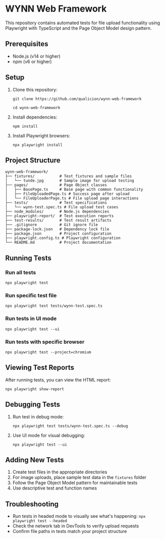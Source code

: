 # WYNN Web Framework
This repository contains automated tests for file upload functionality using Playwright with TypeScript and the Page Object Model design pattern.

## Prerequisites
- Node.js (v14 or higher)
- npm (v6 or higher)

## Setup

1. Clone this repository:
   ```
   git clone https://github.com/qualicion/wynn-web-framework
   
   cd wynn-web-framework
   ```

2. Install dependencies:
   ```
   npm install
   ```

3. Install Playwright browsers:
   ```
   npx playwright install
   ```

## Project Structure

```
wynn-web-framework/
├── fixtures/           # Test fixtures and sample files
│   └── tunde.jpg       # Sample image for upload testing
├── pages/              # Page Object classes
│   ├── BasePage.ts     # Base page with common functionality
│   ├── FileUploadedPage.ts # Success page after upload
│   └── FileUploaderPage.ts # File upload page interactions
├── tests/              # Test specifications
│   └── wynn-test.spec.ts # File upload test cases
├── node_modules/       # Node.js dependencies
├── playwright-report/  # Test execution reports
├── test-results/       # Test result artifacts
├── .gitignore          # Git ignore file
├── package-lock.json   # Dependency lock file
├── package.json        # Project configuration
├── playwright.config.ts # Playwright configuration
└── README.md           # Project documentation
```

## Running Tests

### Run all tests

```
npx playwright test
```

### Run specific test file

```
npx playwright test tests/wynn-test.spec.ts
```

### Run tests in UI mode

```
npx playwright test --ui
```

### Run tests with specific browser

```
npx playwright test --project=chromium
```

## Viewing Test Reports

After running tests, you can view the HTML report:

```
npx playwright show-report
```

## Debugging Tests

1. Run test in debug mode:
   ```
   npx playwright test tests/wynn-test.spec.ts --debug
   ```

2. Use UI mode for visual debugging:
   ```
   npx playwright test --ui
   ```

## Adding New Tests

1. Create test files in the appropriate directories
2. For image uploads, place sample test data in the `fixtures` folder
3. Follow the Page Object Model pattern for maintainable tests
4. Use descriptive test and function names



## Troubleshooting
- Run tests in headed mode to visually see what's happening: `npx playwright test --headed`
- Check the network tab in DevTools to verify upload requests
- Confirm file paths in tests match your project structure
